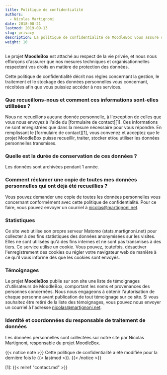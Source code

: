 ```yaml
---
title: Politique de confidentialité
authors:
  - Nicolas Martignoni
date: 2018-08-21
lastmod: 2019-09-13
slug: privacy
description: La politique de confidentialité de MoodleBox vous assure de la bonne protection des données que vous saisissez en utilisant nos services.
weight: 10
---
```

Le projet __MoodleBox__ est attaché au respect de la vie privée, et nous nous efforçons d'assurer que nos mesures techniques et organisationnelles respectent vos droits en matière de protection des données.

Cette politique de confidentialité décrit nos règles concernant la gestion, le traitement et le stockage des données personnelles vous concernant, récoltées afin que vous puissiez accéder à nos services.

### Que recueillons-nous et comment ces informations sont-elles utilisées ?

Nous ne recueillons aucune donnée personnelle, à l'exception de celles que vous nous envoyez à l'aide du [formulaire de contact][1]. Ces informations ne sont enregistrées que dans la mesure nécessaire pour vous répondre. En remplissant le [formulaire de contact][1], vous convenez et acceptez que le projet MoodleBox puisse recueillir, traiter, stocker et/ou utiliser les données personnelles transmises.

### Quelle est la durée de conservation de ces données ?

Les données sont archivées pendant 1 année.

### Comment réclamer une copie de toutes mes données personnelles qui ont déjà été recueillies ?

Vous pouvez demander une copie de toutes les données personnelles vous concernant conformément avec cette politique de confidentialité. Pour ce faire, vous pouvez envoyer un courriel à nicolas@martignoni.net.

### Statistiques

Ce site web utilise son propre serveur Matomo (stats.martignoni.net) pour collecter à des fins statistiques des données anonymisées sur les visites. Elles ne sont utilisées qu'à des fins internes et ne sont pas transmises à des tiers. Ce service utilise un cookie. Vous pouvez, toutefois, désactiver l'enregistrement des cookies ou régler votre navigateur web de manière à ce qu'il vous informe dès que les cookies sont envoyés.

### Témoignages

Le projet __MoodleBox__ publie sur son site une liste de témoignages d'utilisateurs de MoodleBox, comportant les noms et provenances des personnes concernées. Nous nous engageons à obtenir l'autorisation de chaque personne avant publication de tout témoignage sur ce site. Si vous souhaitez être retiré de la liste des témoignages, vous pouvez nous envoyer un courriel à l'adresse nicolas@martignoni.net.

### Identité et coordonnées du responsable de traitement de données

Les données personnelles sont collectées sur notre site par Nicolas Martignoni, responsable du projet MoodleBox.

{{< notice note >}}
Cette politique de confidentialité a été modifiée pour la dernière fois le {{< lastmod >}}.
{{< /notice >}}

 [1]: {{< relref "contact.md" >}}
